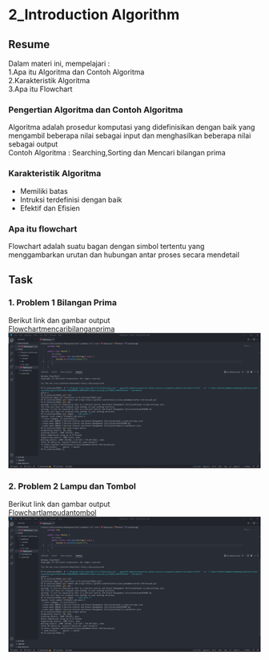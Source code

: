 # 2_Introduction Algorithm

## Resume

Dalam materi ini, mempelajari :<br />
1.Apa itu Algoritma dan Contoh Algoritma <br />
2.Karakteristik Algoritma <br />
3.Apa itu Flowchart <br />

### Pengertian Algoritma dan Contoh Algoritma

Algoritma adalah prosedur komputasi yang didefinisikan dengan baik yang mengambil beberapa nilai sebagai input dan menghasilkan beberapa nilai sebagai output <br />
Contoh Algoritma : Searching,Sorting dan Mencari bilangan prima

### Karakteristik Algoritma

- Memiliki batas
- Intruksi terdefinisi dengan baik
- Efektif dan Efisien

### Apa itu flowchart

Flowchart adalah suatu bagan dengan simbol tertentu yang menggambarkan urutan dan hubungan antar proses secara mendetail

## Task

### 1. Problem 1 Bilangan Prima

Berikut link dan gambar output <br />
[Flowchartmencaribilanganprima](<https://github.com/hafidzencis/java_muhammad-hafidz-febriansyah/blob/4329e858711e4e2bb787000e79e3bfcc5a8de937/2_Version%20Control%20and%20Branch%20Management%20(Git)/praktikum/src/com/Master.java>)<br />
![SS no1](<https://github.com/hafidzencis/java_muhammad-hafidz-febriansyah/blob/master/2_Version%20Control%20and%20Branch%20Management%20(Git)/screenshot/1-git%20push.JPG>)

### 2. Problem 2 Lampu dan Tombol

Berikut link dan gambar output <br />
[Flowchartlampudantombol](<https://github.com/hafidzencis/java_muhammad-hafidz-febriansyah/blob/4329e858711e4e2bb787000e79e3bfcc5a8de937/2_Version%20Control%20and%20Branch%20Management%20(Git)/praktikum/src/com/Master.java>)<br />
![SS no1](<https://github.com/hafidzencis/java_muhammad-hafidz-febriansyah/blob/master/2_Version%20Control%20and%20Branch%20Management%20(Git)/screenshot/1-git%20push.JPG>)

